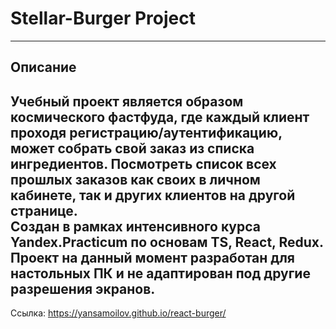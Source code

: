 # Stellar-Burger Project
------------------------
## Описание
Учебный проект является образом космического фастфуда, где каждый клиент проходя регистрацию/аутентификацию, может собрать свой заказ из списка ингредиентов. Посмотреть список всех прошлых заказов как своих в личном кабинете, так и других клиентов на другой странице.\
Создан в рамках интенсивного курса Yandex.Practicum по основам TS, React, Redux. Проект на данный момент разработан для настольных ПК и не адаптирован под другие разрешения экранов.
------------------------
Ссылка: https://yansamoilov.github.io/react-burger/

